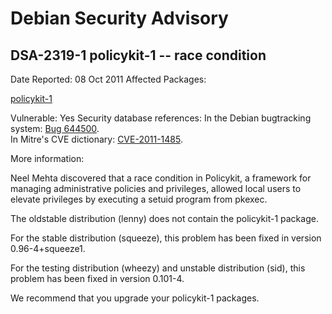 
Debian Security Advisory
========================


DSA-2319-1 policykit-1 -- race condition
----------------------------------------



Date Reported:
08 Oct 2011
Affected Packages:

[policykit-1](https://packages.debian.org/src:policykit-1)

Vulnerable:
Yes
Security database references:
In the Debian bugtracking system: [Bug 644500](https://bugs.debian.org/cgi-bin/bugreport.cgi?bug=644500).  
In Mitre's CVE dictionary: [CVE-2011-1485](https://security-tracker.debian.org/tracker/CVE-2011-1485).  

More information:

Neel Mehta discovered that a race condition in Policykit, a framework
for managing administrative policies and privileges, allowed local
users to elevate privileges by executing a setuid program from pkexec.


The oldstable distribution (lenny) does not contain the policykit-1
package.


For the stable distribution (squeeze), this problem has been fixed in
version 0.96-4+squeeze1.


For the testing distribution (wheezy) and unstable distribution (sid),
this problem has been fixed in version 0.101-4.


We recommend that you upgrade your policykit-1 packages.





